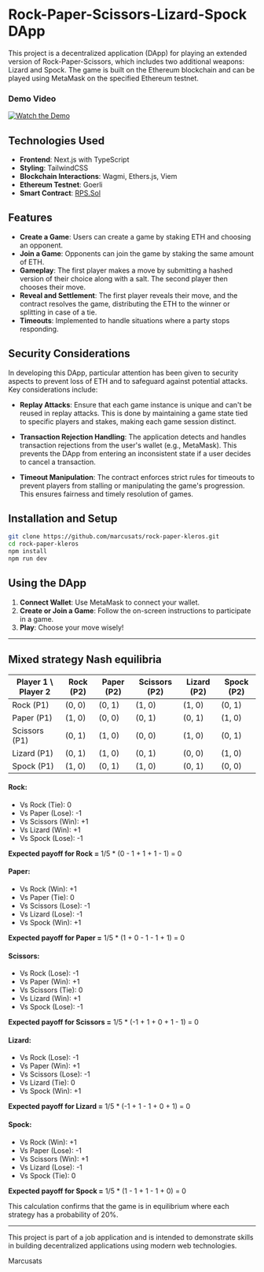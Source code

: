 # Rock-Paper-Scissors-Lizard-Spock DApp

This project is a decentralized application (DApp) for playing an extended version of Rock-Paper-Scissors, which includes two additional weapons: Lizard and Spock. The game is built on the Ethereum blockchain and can be played using MetaMask on the specified Ethereum testnet.

### Demo Video

[![Watch the Demo](https://img.youtube.com/vi/Bar1-BIdKSI/0.jpg)](https://www.youtube.com/watch?v=Bar1-BIdKSI
)
## Technologies Used

- **Frontend**: Next.js with TypeScript
- **Styling**: TailwindCSS
- **Blockchain Interactions**: Wagmi, Ethers.js, Viem
- **Ethereum Testnet**: Goerli
- **Smart Contract**: [RPS.Sol](https://github.com/clesaege/RPS/blob/master/RPS.sol)

## Features

- **Create a Game**: Users can create a game by staking ETH and choosing an opponent.
- **Join a Game**: Opponents can join the game by staking the same amount of ETH.
- **Gameplay**: The first player makes a move by submitting a hashed version of their choice along with a salt. The second player then chooses their move.
- **Reveal and Settlement**: The first player reveals their move, and the contract resolves the game, distributing the ETH to the winner or splitting in case of a tie.
- **Timeouts**: Implemented to handle situations where a party stops responding.

## Security Considerations

In developing this DApp, particular attention has been given to security aspects to prevent loss of ETH and to safeguard against potential attacks. Key considerations include:


- **Replay Attacks**: Ensure that each game instance is unique and can't be reused in replay attacks. This is done by maintaining a game state tied to specific players and stakes, making each game session distinct.

- **Transaction Rejection Handling**: The application detects and handles transaction rejections from the user's wallet (e.g., MetaMask). This prevents the DApp from entering an inconsistent state if a user decides to cancel a transaction.

- **Timeout Manipulation**: The contract enforces strict rules for timeouts to prevent players from stalling or manipulating the game's progression. This ensures fairness and timely resolution of games.


## Installation and Setup

```bash
git clone https://github.com/marcusats/rock-paper-kleros.git
cd rock-paper-kleros
npm install
npm run dev
```

## Using the DApp

1. **Connect Wallet**: Use MetaMask to connect your wallet.
2. **Create or Join a Game**: Follow the on-screen instructions to participate in a game.
3. **Play**: Choose your move wisely!

---

## Mixed strategy Nash equilibria 

| Player 1 \ Player 2 | Rock (P2) | Paper (P2) | Scissors (P2) | Lizard (P2) | Spock (P2) |
|---------------------|-----------|------------|---------------|-------------|------------|
| Rock (P1)           | (0, 0)    | (0, 1)     | (1, 0)        | (1, 0)      | (0, 1)     |
| Paper (P1)          | (1, 0)    | (0, 0)     | (0, 1)        | (0, 1)      | (1, 0)     |
| Scissors (P1)       | (0, 1)    | (1, 0)     | (0, 0)        | (1, 0)      | (0, 1)     |
| Lizard (P1)         | (0, 1)    | (1, 0)     | (0, 1)        | (0, 0)      | (1, 0)     |
| Spock (P1)          | (1, 0)    | (0, 1)     | (1, 0)        | (0, 1)      | (0, 0)     |

#### Rock:

- Vs Rock (Tie): 0
- Vs Paper (Lose): -1
- Vs Scissors (Win): +1
- Vs Lizard (Win): +1
- Vs Spock (Lose): -1

**Expected payoff for Rock =**  1/5 * (0 - 1 + 1 + 1 - 1) = 0 

#### Paper:

- Vs Rock (Win): +1
- Vs Paper (Tie): 0
- Vs Scissors (Lose): -1
- Vs Lizard (Lose): -1
- Vs Spock (Win): +1

**Expected payoff for Paper =**  1/5 * (1 + 0 - 1 - 1 + 1) = 0 

#### Scissors:

- Vs Rock (Lose): -1
- Vs Paper (Win): +1
- Vs Scissors (Tie): 0
- Vs Lizard (Win): +1
- Vs Spock (Lose): -1

**Expected payoff for Scissors =**  1/5 * (-1 + 1 + 0 + 1 - 1) = 0 

#### Lizard:

- Vs Rock (Lose): -1
- Vs Paper (Win): +1
- Vs Scissors (Lose): -1
- Vs Lizard (Tie): 0
- Vs Spock (Win): +1

**Expected payoff for Lizard =**  1/5 * (-1 + 1 - 1 + 0 + 1) = 0 

#### Spock:

- Vs Rock (Win): +1
- Vs Paper (Lose): -1
- Vs Scissors (Win): +1
- Vs Lizard (Lose): -1
- Vs Spock (Tie): 0

**Expected payoff for Spock =**  1/5 * (1 - 1 + 1 - 1 + 0) = 0 

This calculation confirms that the game is in equilibrium where each strategy has a probability of 20%. 

---

This project is part of a job application and is intended to demonstrate skills in building decentralized applications using modern web technologies.

Marcusats
